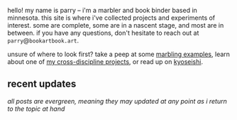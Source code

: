 hello! my name is parry – i'm a marbler and book binder based in minnesota. this site is where i've collected projects and experiments of interest. some are complete, some are in a nascent stage, and most are in between. if you have any questions, don't hesitate to reach out at `parry`@`bookartbook.art`.

unsure of where to look first? take a peep at some [marbling examples](marbling-examples), learn about one of [my cross-discipline projects](a-momigami-jacket), or read up on [kyoseishi](kyoseishi). 

## recent updates

_all posts are evergreen, meaning they may updated at any point as i return to the topic at hand_

